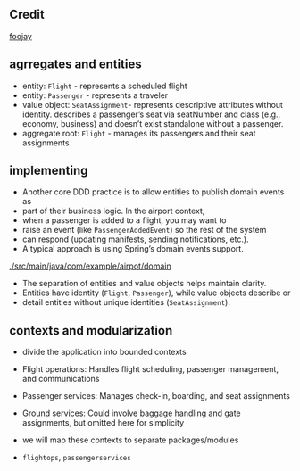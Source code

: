 ## Credit
[foojay](https://foojay.io/today/domain-driven-design-in-java-a-practical-guide/)
## agrregates and entities
- entity: `Flight` - represents a scheduled flight
- entity: `Passenger` -  represents a traveler
- value object: `SeatAssignment`- represents descriptive attributes without identity. 
       describes a passenger’s seat via seatNumber and class (e.g., economy, business) and
       doesn’t exist standalone without a passenger.
- aggregate root: `Flight` - manages its passengers and their seat assignments

## implementing
- Another core DDD practice is to allow entities to publish domain events as 
- part of their business logic. In the airport context, 
- when a passenger is added to a flight, you may want to 
- raise an event (like `PassengerAddedEvent`) so the rest of the system 
- can respond (updating manifests, sending notifications, etc.). 
- A typical approach is using Spring’s domain events support.

[./src/main/java/com/example/airpot/domain](./src/main/java/com/example/airpot/domain)

- The separation of entities and value objects helps maintain clarity. 
- Entities have identity (`Flight`, `Passenger`), while value objects describe or 
- detail entities without unique identities (`SeatAssignment`).

## contexts and modularization
-  divide the application into bounded contexts
  - Flight operations: Handles flight scheduling, passenger management, and communications 
  - Passenger services: Manages check-in, boarding, and seat assignments 
  - Ground services: Could involve baggage handling and gate assignments, but omitted here for simplicity

-  we will map these contexts to separate packages/modules 
  - `flightops`, `passengerservices`